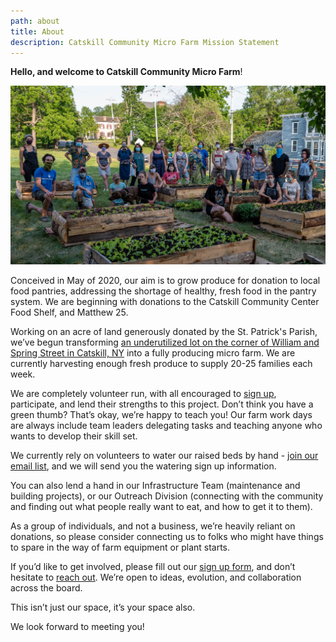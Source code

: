 ```yaml
---
path: about
title: About
description: Catskill Community Micro Farm Mission Statement
---
```

**Hello, and welcome to Catskill Community Micro Farm**! 

![Catskill Farm Volunteers amongst raised beds](ccmf-group-1-.jpg "Catskill Community Micro Farm Volunteers")

Conceived in May of 2020, our aim is to grow produce for donation to local food pantries, addressing the shortage of healthy, fresh food in the pantry system. We are beginning with donations to the Catskill Community Center Food Shelf, and Matthew 25.

Working on an acre of land generously donated by the St. Patrick's Parish, we’ve begun transforming [an underutilized lot on the corner of William and Spring Street in Catskill, NY](https://goo.gl/maps/RLiLz5aHTGSXENav7) into a fully producing micro farm. We are currently harvesting enough fresh produce to supply 20-25 families each week.

We are completely volunteer run, with all encouraged to [sign up](https://gmail.us18.list-manage.com/subscribe?u=94746e6c6b5541022831953dd&id=1a2ecd69c1), participate, and lend their strengths to this project. Don’t think you have a green thumb? That’s okay, we’re happy to teach you! Our farm work days are always include team leaders delegating tasks and teaching anyone who wants to develop their skill set.

We currently rely on volunteers to water our raised beds by hand - [join our email list](https://gmail.us18.list-manage.com/subscribe?u=94746e6c6b5541022831953dd&id=1a2ecd69c1), and we will send you the watering sign up information.

You can also lend a hand in our Infrastructure Team (maintenance and building projects), or our Outreach Division (connecting with the community and finding out what people really want to eat, and how to get it to them). 

As a group of individuals, and not a business, we’re heavily reliant on donations, so please consider connecting us to folks who might have things to spare in the way of farm equipment or plant starts.

If you’d like to get involved, please fill out our [sign up form](https://forms.gle/uWkdaTd5AecLJcf5A), and don’t hesitate to [reach out](mailto:info@ccmicrofarm.org).  We’re open to ideas, evolution, and collaboration across the board.

This isn’t just our space, it’s your space also.

We look forward to meeting you!